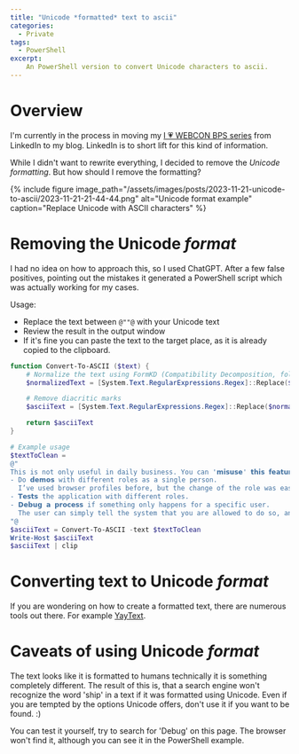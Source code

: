 ```yaml
---
title: "Unicode *formatted* text to ascii"
categories:
  - Private  
tags:
  - PowerShell
excerpt:
    An PowerShell version to convert Unicode characters to ascii.
---
```


# Overview  
I'm currently in the process in moving my [I 💗 WEBCON BPS series](https://www.linkedin.com/feed/update/urn:li:activity:7109409448346955777/) from LinkedIn to my blog. LinkedIn is to short lift for this kind of information.

While I didn't want to rewrite everything, I decided to remove the *Unicode formatting*. But how should I remove the formatting?

{% include figure image_path="/assets/images/posts/2023-11-21-unicode-to-ascii/2023-11-21-21-44-44.png" alt="Unicode format example" caption="Replace Unicode with ASCII characters" %}

# Removing the Unicode *format*
I had no idea on how to approach this, so I used ChatGPT. After a few false positives, pointing out the mistakes it generated a PowerShell script which was actually working for my cases.

Usage:
- Replace the text between ```@""@``` with your Unicode text
- Review the result in the output window
- If it's fine you can paste the text to the target place, as it is already copied to the clipboard.

``` powershell
function Convert-To-ASCII ($text) {
    # Normalize the text using FormKD (Compatibility Decomposition, followed by Canonical Composition)
    $normalizedText = [System.Text.RegularExpressions.Regex]::Replace($text, '\p{M}', '').Normalize([System.Text.NormalizationForm]::FormKD)

    # Remove diacritic marks
    $asciiText = [System.Text.RegularExpressions.Regex]::Replace($normalizedText, '\p{M}', '')

    return $asciiText
}

# Example usage
$textToClean = 
@"
This is not only useful in daily business. You can '𝗺𝗶𝘀𝘂𝘀𝗲' 𝘁𝗵𝗶𝘀 𝗳𝗲𝗮𝘁𝘂𝗿𝗲 to:
- Do 𝗱𝗲𝗺𝗼𝘀 with different roles as a single person.
  I’ve used browser profiles before, but the change of the role was easily missed. This is not the case when using the Work on behalf feature.
- 𝗧𝗲𝘀𝘁𝘀 the application with different roles.
- 𝗗𝗲𝗯𝘂𝗴 𝗮 𝗽𝗿𝗼𝗰𝗲𝘀𝘀 if something only happens for a specific user.
  The user can simply tell the system that you are allowed to do so, and you ca𝗻 𝗱𝗲𝗯𝘂𝗴 𝗶𝘁 𝗶𝗻 𝗵𝗶𝘀 𝗻𝗮𝗺𝗲 on your machine 𝗶𝗻𝘀𝘁𝗲𝗮𝗱 𝗼𝗳 𝘀𝘁𝗲𝗮𝗹𝗶𝗻𝗴 𝗵𝗶𝘀 𝘁𝗶𝗺𝗲 with a screenshare.
"@
$asciiText = Convert-To-ASCII -text $textToClean
Write-Host $asciiText 
$asciiText | clip
```

# Converting text to Unicode *format* 
If you are wondering on how to create a formatted text, there are numerous tools out there. For example [YayText](https://yaytext.com/).

# Caveats of using Unicode *format*
The text looks like it is formatted to humans technically it is something completely different. The result of this is, that a search engine won't recognize the word 'ship' in a text if it was formatted using Unicode. Even if you are tempted by the options Unicode offers, don't use it if you want to be found. :)

You can test it yourself, try to search for 'Debug' on this page. The browser won't find it, although you can see it in the PowerShell example.



